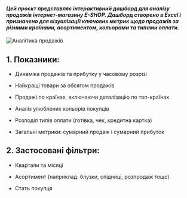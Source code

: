    #### *Цей проєкт представляє інтерактивний дашборд для аналізу продажів інтернет-магазину E-SHOP. Дашборд створено в Excel і призначено для візуалізації ключових метрик щодо продажів за різними країнами, асортиментом, кольорами та типами оплати.*

   ![Аналітика продажів](https://github.com/Olena-Analyst/Excel-project/blob/main/Аналітика%20продажів.png)

## 1. Показники:

  * Динаміка продажів та прибутку у часовому розрізі  

  * Найкращі товари за обсягом продажів

  * Продажі по країнах, включаючи деталізацію по топ-країнах

  * Аналіз улюблених кольорів покупців

  * Розподіл типів оплати (готівка, чек, кредитна картка)

  * Загальні метрики: сумарний продаж і сумарний прибуток


## 2. Застосовані фільтри:

  * Квартали та місяці

  * Асортимент (наприклад: блузки, спідниці, розпродаж тощо)

  * Стать покупця


  
